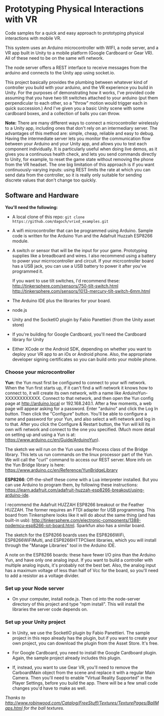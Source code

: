 # Prototyping Physical Interactions with VR

Code samples for a quick and easy approach to prototyping physical interactions with mobile VR.

This system uses an Arduino microcontroller with WIFI, a node server, and a VR app built in Unity to a mobile platform (Google Cardboard or Gear VR).  All of these need to be on the same wifi network.

The node server offers a REST interface to receive messages from the arduino and connects to the Unity app using socket.io.

This project basically provides the plumbing between whatever kind of controller you build with your arduino, and the VR experience you build in Unity. For the purposes of demonstrating how it works, I've provided code assuming that you have two tilt switches attached to your arduino (put them perpendicular to each other, so a "throw" motion would trigger each in quick succession.)  And I've given you a basic Unity scene with some cardboard boxes, and a collection of balls you can throw.


**Note:** There are many different ways to connect a microcontroller wirelessly to a Unity app, including ones that don't rely on an intermediary server.  The advantages of this method are: simple, cheap, reliable and easy to debug.  Having the intermediate server lets you monitor the communication flow between your Arduino and your Unity app, and allows you to test each component individually.  It is particularly useful when doing live demos, as it gives you a continuous health check, and lets you send commands directly to Unity, for example, to reset the game state without removing the phone from the VR headset.  The one big limitation of this approach is if you want continuously-varying inputs: using REST limits the rate at which you can send data from the controller, so it is really only suitable for sending discrete values that don't change too quickly.


## Software and Hardware

**You'll need the following:**

* A local clone of this repo: `git clone https://github.com/dagoch/vrixd_examples.git`

* A wifi microcontroller that can be programmed using Arduino.  Sample code is written for the Arduino Yun and the Adafruit Huzzah ESP8266 module.  

* A switch or sensor that will be the input for your game.  Prototyping supplies like a breadboard and wires.  I also recommend using a battery to power your micrrocontroller and circuit.  If your micrcontroller board has a USB jack, you can use a USB battery to power it after you've programmed it.

  If you want to use tilt switches, I'd recommend these:  
  http://tinkersphere.com/sensors/750-tilt-switch.html  
  http://tinkersphere.com/sensors/1013-mercury-tilt-switch-6mm.html

* The Arduino IDE plus the libraries for your board.

* node.js

* Unity and the SocketIO plugin by Fabio Panettieri (from the Unity asset store)

* If you're building for Google Cardboard, you'll need the Cardboard library for Unity

* Either XCode or the Android SDK, depending on whether you want to deploy your VR app to an iOs or Android phone.  Also, the appropriate developer signing certificates so you can build onto your mobile phone.

### Choose your microcontroller

**Yun**:  the Yun must first be configured to connect to your wifi network.  When the Yun first starts up, if it can't find a wifi network it knows how to connect to, it will create its own network, with a name like ArduinoYun-XXXXXXXXXXXX. Connect to that network, and then open the Yun config page at http://arduino.local or 192.168.240.1. After a few moments, a web page will appear asking for a password. Enter "arduino" and click the Log In button.  Then click the "Configure" button.  You'll be able to configure a name and password for your Yun, and also select a wifi network and log in to that.  After you click the Configure & Restart button, the Yun will kill its own wifi network and connect to the one you specified.  (Much more detail on setting up and using a Yun is at: https://www.arduino.cc/en/Guide/ArduinoYun).  

The sketch we will run on the Yun uses the Process class of the Bridge library.  This lets us run commands on the linux processor part of the Yun.  We will call the "curl" command to access our REST server.  More info on the Yun Bridge library is here: https://www.arduino.cc/en/Reference/YunBridgeLibrary

**ESP8266**: Off-the-shelf these come with a Lua interpreter installed.  But you can use Arduino to program them, by following these instructions: https://learn.adafruit.com/adafruit-huzzah-esp8266-breakout/using-arduino-ide.

I recommend the Adafruit HUZZAH ESP8266 breakout or the Feather HUZZAH.  The former requires an FTDI adapter for USB programming.  This board from Tinkersphere looks like it will do about the same thing (and has built-in usb): http://tinkersphere.com/electronic-components/1388-nodemcu-esp8266-iot-board.html.  Sparkfun also has a similar board.

The sketch for the ESP8266 boards uses the ESP8266WiFi, ESP8266WiFiMulti, and ESP8266HTTPClient libraries, which you will install through the "Manage Libraries" tool in the Arduino IDE.

A note on the ESP8266 boards: these have fewer I/O pins than the Arduino Yun, and have only one analog input.  If you want to build a controller with multiple analog inputs, it's probably not the best bet.  Also, the analog input has a maximum voltage of less than half of Vcc for the board, so you'll need to add a resistor as a voltage divider.

### Set up your Node server

* On your computer, install node.js.  Then cd into the node-server directory of this project and type "npm install".  This will install the libraries the server code depends on.

### Set up your Unity project

* In Unity, we use the SocketIO plugin by Fabio Panettieri.  The sample project in this repo already has the plugin, but if you want to create your own project, you can download the plugin from the Asset Store.  It's free.

* For Google Cardboard, you need to install the Google Cardboard plugin.  Again, the sample project already includes this plugin.  

* If, instead, you want to use Gear VR, you'll need to remove the CarboardMain object from the scene and replace it with a regular Main Camera.  Then you'll need to enable "Virtual Reality Supported" in the Player Settings, before you build the app.  There will be a few small code changes you'd have to make as well.



*Thanks to http://www.robinwood.com/Catalog/FreeStuff/Textures/TexturePages/BallMaps.html for the ball textures.*








